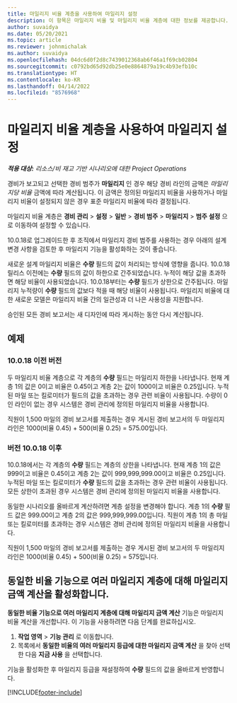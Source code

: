 ```yaml
---
title: 마일리지 비율 계층을 사용하여 마일리지 설정
description: 이 항목은 마일리지 비율 및 마일리지 비율 계층에 대한 정보를 제공합니다.
author: suvaidya
ms.date: 05/20/2021
ms.topic: article
ms.reviewer: johnmichalak
ms.author: suvaidya
ms.openlocfilehash: 04dc6d0f2d8c7439012368ab6f46a1f69cb02804
ms.sourcegitcommit: c0792bd65d92db25e0e8864879a19c4b93efb10c
ms.translationtype: HT
ms.contentlocale: ko-KR
ms.lasthandoff: 04/14/2022
ms.locfileid: "8576968"
---
```

# <a name="set-up-mileage-using-mileage-rate-tiers"></a>마일리지 비율 계층을 사용하여 마일리지 설정

_**적용 대상:** 리소스/비 재고 기반 시나리오에 대한 Project Operations_

경비가 보고되고 선택한 경비 범주가 **마일리지** 인 경우 해당 경비 라인의 금액은 *마일리지당 비율* 금액에 따라 계산됩니다. 이 금액은 정의된 마일리지 비율을 사용하거나 마일리지 비율이 설정되지 않은 경우 표준 마일리지 비율에 따라 결정됩니다. 

마일리지 비율 계층은 **경비 관리** > **설정** > **일반** > **경비 범주** > **마일리지** > **범주 설정** 으로 이동하여 설정할 수 있습니다.

10.0.18로 업그레이드한 후 조직에서 마일리지 경비 범주를 사용하는 경우 아래의 설계 변경 사항을 검토한 후 마일리지 기능을 활성화하는 것이 좋습니다. 

새로운 설계 마일리지 비율은 **수량** 필드의 값이 처리되는 방식에 영향을 줍니다. 10.0.18 릴리스 이전에는 **수량** 필드의 값이 하한으로 간주되었습니다. 누적이 해당 값을 초과하면 해당 비율이 사용되었습니다.  10.0.18부터는 **수량** 필드가 상한으로 간주됩니다. 마일리지 누적량이 **수량** 필드의 값보다 적을 때 해당 비율이 사용됩니다.  마일리지 비율에 대한 새로운 모델은 마일리지 비율 간의 일관성과 더 나은 사용성을 지원합니다.   

승인된 모든 경비 보고서는 새 디자인에 따라 게시하는 동안 다시 계산됩니다.

## <a name="example"></a>예제
 
### <a name="before-version-10018"></a>10.0.18 이전 버전
두 마일리지 비율 계층으로 각 계층의 **수량** 필드는 마일리지 하한을 나타냅니다. 현재 계층 1의 값은 0이고 비율은 0.45이고 계층 2는 값이 1000이고 비율은 0.25입니다. 누적된 마일 또는 킬로미터가 필드의 값을 초과하는 경우 관련 비율이 사용됩니다. 수량이 0인 라인이 없는 경우 시스템은 경비 관리에 정의된 마일리지 비율을 사용합니다. 
 
직원이 1,500 마일의 경비 보고서를 제출하는 경우 게시된 경비 보고서의 두 마일리지 라인은 1000(비율 0.45) + 500(비율 0.25) = 575.00입니다.

### <a name="after-version-10018"></a>버전 10.0.18 이후
10.0.18에서는 각 계층의 **수량** 필드는 계층의 상한을 나타냅니다. 현재 계층 1의 값은 999이고 비율은 0.45이고 계층 2는 값이 999,999,999.00이고 비율은 0.25입니다. 누적된 마일 또는 킬로미터가 **수량** 필드의 값을 초과하는 경우 관련 비율이 사용됩니다. 모든 상한이 초과된 경우 시스템은 경비 관리에 정의된 마일리지 비율을 사용합니다. 
 
동일한 시나리오를 올바르게 계산하려면 계층 설정을 변경해야 합니다. 계층 1의 **수량** 필드 값은 999.00이고 계층 2의 값은 999,999,999.00입니다. 직원이 계층 1의 총 마일 또는 킬로미터를 초과하는 경우 시스템은 경비 관리에 정의된 마일리지 비율을 사용합니다. 
  
직원이 1,500 마일의 경비 보고서를 제출하는 경우 게시된 경비 보고서의 두 마일리지 라인은 1000(비율 0.45) + 500(비율 0.25) = 575입니다.

## <a name="enable-the-mileage-amount-calculation-for-multiple-mileage-tiers-with-same-rate-feature"></a>동일한 비율 기능으로 여러 마일리지 계층에 대해 마일리지 금액 계산을 활성화합니다.

**동일한 비율 기능으로 여러 마일리지 계층에 대해 마일리지 금액 계산** 기능은 마일리지 비율 계산을 개선합니다. 이 기능을 사용하려면 다음 단계를 완료하십시오.

1. **작업 영역** > **기능 관리** 로 이동합니다. 
2. 목록에서 **동일한 비율의 여러 마일리지 등급에 대한 마일리지 금액 계산** 을 찾아 선택한 다음 **지금 사용** 을 선택합니다.

기능을 활성화한 후 마일리지 등급을 재설정하여 **수량** 필드의 값을 올바르게 반영합니다. 


[!INCLUDE[footer-include](../includes/footer-banner.md)]
